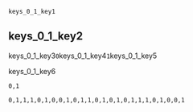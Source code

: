 ```ngMeta
keys_0_1_key1
```
## keys_0_1_key2
keys_0_1_key3`0`keys_0_1_key4`1`keys_0_1_key5

keys_0_1_key6


```trytyping
0,1
```
```practicetyping
0,1,1,1,0,1,0,0,1,0,1,1,0,1,0,1,0,1,1,1,0,1,0,0,1
```
